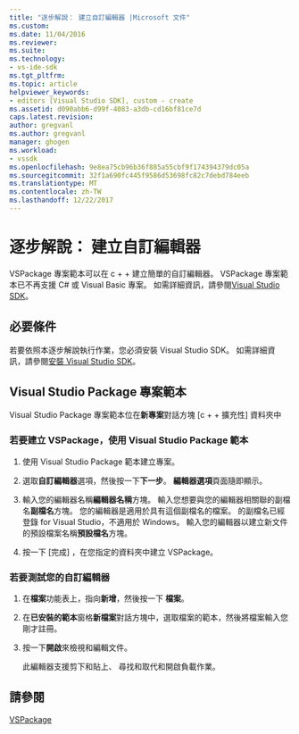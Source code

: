 ```yaml
---
title: "逐步解說： 建立自訂編輯器 |Microsoft 文件"
ms.custom: 
ms.date: 11/04/2016
ms.reviewer: 
ms.suite: 
ms.technology:
- vs-ide-sdk
ms.tgt_pltfrm: 
ms.topic: article
helpviewer_keywords:
- editors [Visual Studio SDK], custom - create
ms.assetid: d090abb6-d99f-4083-a3db-cd16bf81ce7d
caps.latest.revision: 
author: gregvanl
ms.author: gregvanl
manager: ghogen
ms.workload:
- vssdk
ms.openlocfilehash: 9e8ea75cb96b36f885a55cbf9f174394379dc05a
ms.sourcegitcommit: 32f1a690fc445f9586d53698fc82c7debd784eeb
ms.translationtype: MT
ms.contentlocale: zh-TW
ms.lasthandoff: 12/22/2017
---
```

# <a name="walkthrough-creating-a-custom-editor"></a>逐步解說： 建立自訂編輯器
VSPackage 專案範本可以在 c + + 建立簡單的自訂編輯器。  VSPackage 專案範本已不再支援 C# 或 Visual Basic 專案。 如需詳細資訊，請參閱[Visual Studio SDK](../extensibility/visual-studio-sdk.md)。  
  
## <a name="prerequisites"></a>必要條件  
 若要依照本逐步解說執行作業，您必須安裝 Visual Studio SDK。 如需詳細資訊，請參閱[安裝 Visual Studio SDK](../extensibility/installing-the-visual-studio-sdk.md)。  
  
## <a name="the-visual-studio-package-project-template"></a>Visual Studio Package 專案範本  
 Visual Studio Package 專案範本位在**新專案**對話方塊 [c + + 擴充性] 資料夾中  
  
### <a name="to-create-a-vspackage-using-the-visual-studio-package-template"></a>若要建立 VSPackage，使用 Visual Studio Package 範本  
  
1.  使用 Visual Studio Package 範本建立專案。  
  
2.  選取**自訂編輯器**選項，然後按一下**下一步**。 **編輯器選項**頁面隨即顯示。  
  
3.  輸入您的編輯器名稱**編輯器名稱**方塊。 輸入您想要與您的編輯器相關聯的副檔名**副檔名**方塊。 您的編輯器是適用於具有這個副檔名的檔案。 的副檔名已經登錄 for Visual Studio，不適用於 Windows。 輸入您的編輯器以建立新文件的預設檔案名稱**預設檔名**方塊。  
  
4.  按一下 [完成]  ，在您指定的資料夾中建立 VSPackage。  
  
### <a name="to-test-your-custom-editor"></a>若要測試您的自訂編輯器  
  
1.  在**檔案**功能表上，指向**新增**，然後按一下 **檔案**。  
  
2.  在**已安裝的範本**窗格**新檔案**對話方塊中，選取檔案的範本，然後將檔案輸入您剛才註冊。  
  
3.  按一下**開啟**來檢視和編輯文件。  
  
     此編輯器支援剪下和貼上、 尋找和取代和開啟負載作業。  
  
## <a name="see-also"></a>請參閱  
 [VSPackage](../extensibility/internals/vspackages.md)